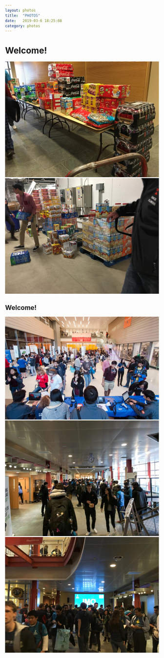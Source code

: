 ```yaml
---
layout: photos
title:  "PHOTOS"
date:   2019-03-6 18:25:08
category: photos
---
```


<div class="wrapper">
    <h1>Welcome!</h1>
</div>

<div class="photo-row row">
	<div class="col-sm-6">
		<img src="/img/hackillinois2016/snacks.jpg">
	</div>
	<div class="col-sm-6">
		<img src="/img/hackillinois2016/more_snacks.jpg">
	</div>
</div>

<div class="wrapper">
    <h2>Welcome!</h2>
</div>

<div class="photo-row row">
	<div class="col-xs-12">
		<img src="/img/hackillinois2016/HackIllinois_2016-Feb-19.jpg">
	</div>
</div>

<div class="photo-row row">
	<div class="col-sm-6">
		<img src="/img/hackillinois2016/company_mixing.jpg">
	</div>
	<div class="col-sm-6">
		<img src="/img/hackillinois2016/company_mixing_2.jpg">
	</div>
</div>